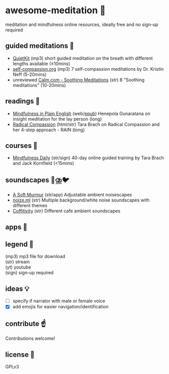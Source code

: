 # awesome-meditation 🙏️
meditation and mindfulness online resources, ideally free and no sign-up required

## guided meditations 🎵️
* [QuietKit](https://www.quietkit.com) (mp3) short guided meditation on the breath with different lengths available (≤10mins)
* [self-compassion.org](https://self-compassion.org/category/exercises/#guided-meditations) (mp3) 7 self-compassion meditations by Dr. Kristin Neff (5-20mins)
* unreviewed [Calm.com - Soothing Meditations](https://www.calm.com/blog/take-a-deep-breath) (str) 8 "Soothing meditations" (10-20mins)

## readings 📖️
* [Mindfulness in Plain English](https://mindfulness-in-plain-english.github.io/) (web/[epub](https://jared.updike.org/posts/2019-04-02-meditation-in-plain-english.html)) Henepola Gunaratana on insight meditation for the lay person (long)
* [Radical Compassion](https://insighttimer.com/blog/radical-compassion-part-1-loving-ourselves-and-our-world-into-healing/) (html/str) Tara Brach on Radical Compassion and her 4-step approach - RAIN (long)

## courses 🏫️
* [Mindfulness Daily](https://www.tarabrach.com/mindfulness-daily/) (str/sign) 40-day online guided training by Tara Brach and Jack Kornfield (<15mins)

## soundscapes 🌳️⛈️🐦️
* [A Soft Murmur](https://asoftmurmur.com/) (str/app) Adjustable ambient noisescapes
* [noize.ml](https://noize.ml/) (str) Multiple background/white noise soundscapes with different themes
* [Coffitivity](https://coffitivity.com/) (str) Different cafe ambient soundscapes

## apps 📱️

## legend 🔖️
(mp3) mp3 file for download  
(str) stream  
(yt) youtube  
(sign) sign-up required

## ideas 💡️
- [ ] specify if narrator with male or female voice
- [x] add emojis for easier navigation/identification

## contribute ☝️
Contributions welcome!

## license 📜️
GPLv3
